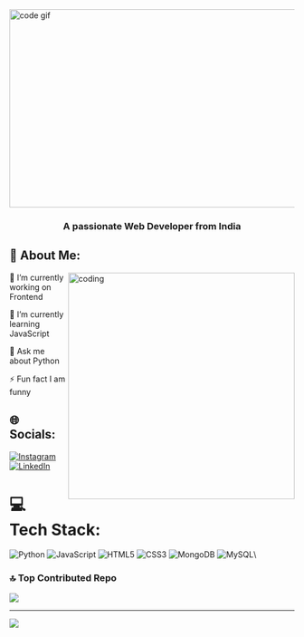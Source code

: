 <img align="center" alt="code gif" height="350" width="1000" src="https://user-images.githubusercontent.com/74038190/243078834-72903324-cf57-4e90-80a6-ed3c9734e0ed.gif">
<h3 align="center">A passionate Web Developer from India</h3>

## 💫 About Me:

<img align="right" alt="coding" width="400" src="https://user-images.githubusercontent.com/74038190/241764371-9d0fd0c4-5c7f-4122-b884-64a1e1685d2d.gif">

🔭 I’m currently working on Frontend

🌱 I’m currently learning JavaScript

💬 Ask me about Python

⚡ Fun fact I am funny

## 🌐 Socials:
[![Instagram](https://img.shields.io/badge/Instagram-%23E4405F.svg?logo=Instagram&logoColor=white)](https://instagram.com/https://www.instagram.com/_tamizh7_/) [![LinkedIn](https://img.shields.io/badge/LinkedIn-%230077B5.svg?logo=linkedin&logoColor=white)](https://linkedin.com/in/https://www.linkedin.com/in/tamizh07/) 

# 💻 Tech Stack:
![Python](https://img.shields.io/badge/python-3670A0?style=for-the-badge&logo=python&logoColor=ffdd54) ![JavaScript](https://img.shields.io/badge/javascript-%23323330.svg?style=for-the-badge&logo=javascript&logoColor=%23F7DF1E) ![HTML5](https://img.shields.io/badge/html5-%23E34F26.svg?style=for-the-badge&logo=html5&logoColor=white) ![CSS3](https://img.shields.io/badge/css3-%231572B6.svg?style=for-the-badge&logo=css3&logoColor=white) ![MongoDB](https://img.shields.io/badge/MongoDB-%234ea94b.svg?style=for-the-badge&logo=mongodb&logoColor=white) ![MySQL](https://img.shields.io/badge/mysql-%2300f.svg?style=for-the-badge&logo=mysql&logoColor=white)\

### 🔝 Top Contributed Repo
![](https://github-contributor-stats.vercel.app/api?username=Tamiz07&limit=5&theme=gitdimmed&combine_all_yearly_contributions=true)

---
[![](https://visitcount.itsvg.in/api?id=Tamiz07&icon=5&color=1)](https://visitcount.itsvg.in)

<!-- Proudly created with GPRM ( https://gprm.itsvg.in ) -->

